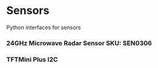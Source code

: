 # Sensors

Python interfaces for sensors

### 24GHz Microwave Radar Sensor SKU: SEN0306 ###
### TFTMini Plus I2C ###
